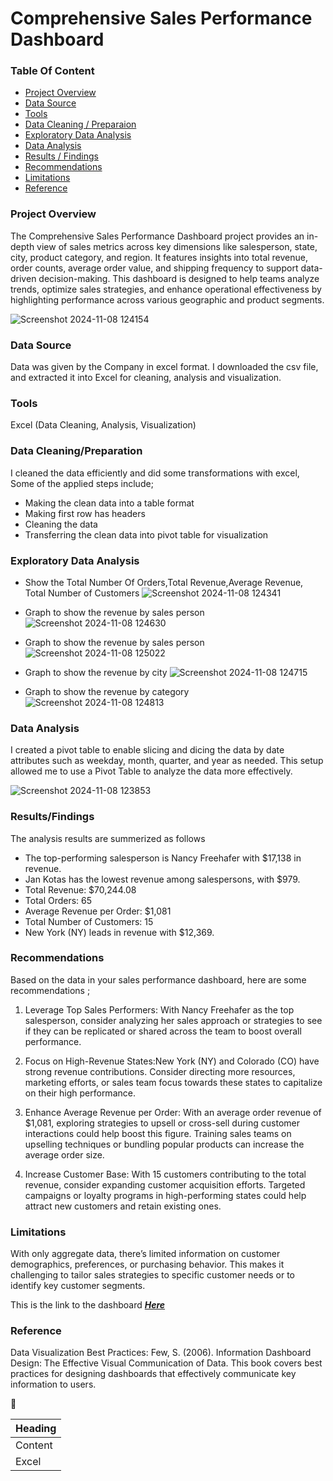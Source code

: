 # Comprehensive Sales Performance Dashboard

### Table Of Content
- [Project Overview](#project-overview)
- [Data Source](#data-source)
- [Tools](#tools)
- [Data Cleaning / Preparaion](#data-cleaning/preparation)
- [Exploratory Data Analysis](#exploratory-data-analysis)
- [Data Analysis](#data-analysis)
- [Results / Findings](#results/findings)
- [Recommendations](#recommendations)
- [Limitations](#limitations)
- [Reference](#reference)
 
 


### Project Overview

The Comprehensive Sales Performance Dashboard project provides an in-depth view of sales metrics across key dimensions like salesperson, state, city, product category, and region. It features insights into total revenue, order counts, average order value, and shipping frequency to support data-driven decision-making. This dashboard is designed to help teams analyze trends, optimize sales strategies, and enhance operational effectiveness by highlighting performance across various geographic and product segments.

![Screenshot 2024-11-08 124154](https://github.com/user-attachments/assets/dda93e26-5c18-46c5-baa5-e49cee47b21f)


### Data Source

Data was given by the Company in excel format. I downloaded the csv file, and extracted it into Excel for cleaning, analysis and visualization.

### Tools

Excel (Data Cleaning, Analysis, Visualization)

### Data Cleaning/Preparation

I cleaned the data efficiently and did some transformations with excel, Some of the applied steps include;
- Making the clean data into a table format
- Making first row has headers
- Cleaning the data
- Transferring the clean data into pivot table for visualization

### Exploratory Data Analysis

- Show the Total Number Of Orders,Total Revenue,Average Revenue, Total Number of Customers
  ![Screenshot 2024-11-08 124341](https://github.com/user-attachments/assets/84163b58-1a65-4959-90db-8a1d146da73e)

- Graph to show the revenue by sales person
![Screenshot 2024-11-08 124630](https://github.com/user-attachments/assets/f1178d9f-6c9a-4101-b416-52578ce1a57e)

  
- Graph to show the revenue by sales person
![Screenshot 2024-11-08 125022](https://github.com/user-attachments/assets/63247be0-5cfe-434a-82ca-cb544a2a62ab)

  
- Graph to show the revenue by city
![Screenshot 2024-11-08 124715](https://github.com/user-attachments/assets/fd04188b-2cc7-4062-8fd1-33bfd2364b2f)

  
- Graph to show the revenue by category
![Screenshot 2024-11-08 124813](https://github.com/user-attachments/assets/02e1df2a-54f5-458e-80fb-023e4da359a1)


### Data Analysis

I created a pivot table to enable slicing and dicing the data by date attributes such as weekday, month, quarter, and year as needed. This setup allowed me to use a Pivot Table to analyze the data more effectively.

![Screenshot 2024-11-08 123853](https://github.com/user-attachments/assets/23629d27-0ab8-4708-895b-73f63ad3f4ba)

### Results/Findings

The analysis results are summerized as follows

- The top-performing salesperson is Nancy Freehafer with $17,138 in revenue.
- Jan Kotas has the lowest revenue among salespersons, with $979.
- Total Revenue: $70,244.08
- Total Orders: 65
- Average Revenue per Order: $1,081
- Total Number of Customers: 15
- New York (NY) leads in revenue with $12,369.

### Recommendations

Based on the data in your sales performance dashboard, here are some recommendations ;

1. Leverage Top Sales Performers: With Nancy Freehafer as the top salesperson, consider analyzing her sales approach or strategies to see if they can be replicated or shared across the team to boost overall performance.

2. Focus on High-Revenue States:New York (NY) and Colorado (CO) have strong revenue contributions. Consider directing more resources, marketing efforts, or sales team focus towards these states to capitalize on their high performance.

3. Enhance Average Revenue per Order: With an average order revenue of $1,081, exploring strategies to upsell or cross-sell during customer interactions could help boost this figure. Training sales teams on upselling techniques or bundling popular products can increase the average order size.

4. Increase Customer Base: With 15 customers contributing to the total revenue, consider expanding customer acquisition efforts. Targeted campaigns or loyalty programs in high-performing states could help attract new customers and retain existing ones.

### Limitations

With only aggregate data, there’s limited information on customer demographics, preferences, or purchasing behavior. This makes it challenging to tailor sales strategies to specific customer needs or to identify key customer segments.

This is the link to the dashboard _**[Here](https://haqtec-my.sharepoint.com/:x:/g/personal/tunde_haqtec_onmicrosoft_com/EfYlG2cp8T1Fpnxr_QY7KxIBLkfr25bqb520C1_xsR0IyQ)**_

### Reference

Data Visualization Best Practices: Few, S. (2006). Information Dashboard Design: The Effective Visual Communication of Data. This book covers best practices for designing dashboards that effectively communicate key information to users.

🙂

|Heading|
|-------|
|Content|
|Excel|





